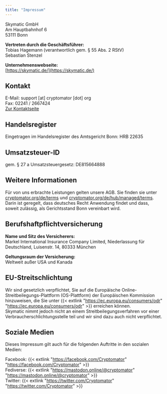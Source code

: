 ```yaml
---
title: "Impressum"
---
```


Skymatic GmbH<br/>
Am Hauptbahnhof 6<br/>
53111 Bonn

<strong>Vertreten durch die Geschäftsführer:</strong><br/>
Tobias Hagemann (verantwortlich gem. § 55 Abs. 2 RStV)<br/>
Sebastian Stenzel

<strong>Unternehmenswebseite:</strong><br/>
[https://skymatic.de/](https://skymatic.de/)

## Kontakt
E-Mail: support [at] cryptomator [dot] org<br/>
Fax: 02241 / 2667424<br/>
[Zur Kontaktseite](/de/contact/)

## Handelsregister 
Eingetragen im Handelsregister des Amtsgericht Bonn: HRB 22635

## Umsatzsteuer-ID
gem. § 27 a Umsatzsteuergesetz: DE815664888

## Weitere Informationen
Für von uns erbrachte Leistungen gelten unsere AGB. Sie finden sie unter [cryptomator.org/de/terms](/de/terms/) und [cryptomator.org/de/hub/managed/terms](/de/hub/managed/terms/). Darin ist geregelt, dass deutsches Recht Anwendung findet und dass, soweit zulässig, als Gerichtsstand Bonn vereinbart wird.

## Berufshaftpflichtversicherung
<strong>Name und Sitz des Versicherers:</strong><br/>
Markel International Insurance Company Limited, Niederlassung für Deutschland, Luisenstr. 14, 80333 München

<strong>Geltungsraum der Versicherung:</strong><br/>
Weltweit außer USA und Kanada

## EU-Streitschlichtung
Wir sind gesetzlich verpflichtet, Sie auf die Europäische Online-Streitbeilegungs-Plattform (OS-Plattform) der Europäischen Kommission hinzuweisen, die Sie unter {{< extlink "https://ec.europa.eu/consumers/odr" "https://ec.europa.eu/consumers/odr" >}} erreichen können.<br/>
Skymatic nimmt jedoch nicht an einem Streitbeilegungsverfahren vor einer Verbraucherschlichtungsstelle teil und wir sind dazu auch nicht verpflichtet.

## Soziale Medien
Dieses Impressum gilt auch für die folgenden Auftritte in den sozialen Medien:

Facebook: {{< extlink "https://facebook.com/Cryptomator" "https://facebook.com/Cryptomator" >}}<br/>
Fediverse: {{< extlink "https://mastodon.online/@cryptomator" "https://mastodon.online/@cryptomator" >}}<br/>
Twitter: {{< extlink "https://twitter.com/Cryptomator" "https://twitter.com/Cryptomator" >}}
